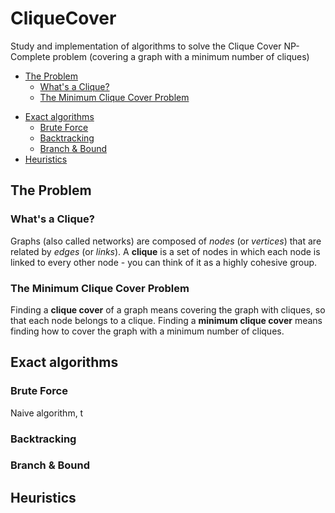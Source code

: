 # CliqueCover
Study and implementation of algorithms to solve the Clique Cover NP-Complete problem (covering a graph with a minimum number of cliques)

- [The Problem](#the-problem)
  - [What's a Clique?](what-s-a-clique)
  - [The Minimum Clique Cover Problem](the-minimum-clique-cover-problem)

* [Exact algorithms](#exact-algorithms)
  * [Brute Force](#brute-force)
  * [Backtracking](#backtracking)
  * [Branch & Bound](#branch--bound)
* [Heuristics](#heuristics)

## The Problem
### What's a Clique?
Graphs (also called networks) are composed of *nodes* (or *vertices*) that are related by *edges* (or *links*). A **clique** is a set of nodes in which each node is linked to every other node - you can think of it as a highly cohesive group.
### The Minimum Clique Cover Problem

Finding a **clique cover** of a graph means covering the graph with cliques, so that each node belongs to a clique. Finding a **minimum clique cover** means finding how to cover the graph with a minimum number of cliques.

## Exact algorithms
### Brute Force

Naive algorithm, t

### Backtracking

### Branch & Bound

## Heuristics


